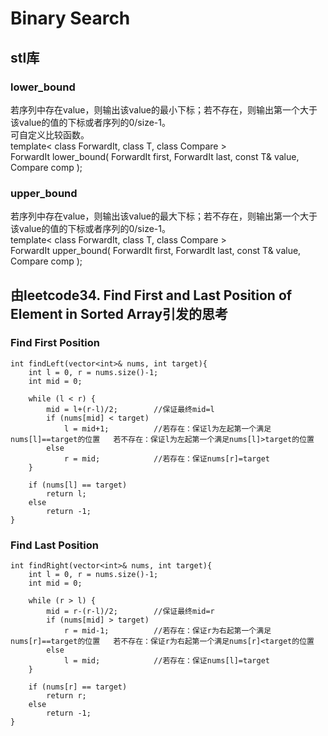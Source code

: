# Binary Search
## stl库
### lower_bound  
若序列中存在value，则输出该value的最小下标；若不存在，则输出第一个大于该value的值的下标或者序列的0/size-1。  
可自定义比较函数。  
template< class ForwardIt, class T, class Compare >  
ForwardIt lower_bound( ForwardIt first, ForwardIt last, const T& value, Compare comp );  
### upper_bound  
若序列中存在value，则输出该value的最大下标；若不存在，则输出第一个大于该value的值的下标或者序列的0/size-1。  
template< class ForwardIt, class T, class Compare >  
ForwardIt upper_bound( ForwardIt first, ForwardIt last, const T& value, Compare comp );  
## 由leetcode34. Find First and Last Position of Element in Sorted Array引发的思考
### Find First Position  
    int findLeft(vector<int>& nums, int target){  
        int l = 0, r = nums.size()-1;  
        int mid = 0;  
    
        while (l < r) {  
            mid = l+(r-l)/2;        //保证最终mid=l  
            if (nums[mid] < target)  
                l = mid+1;          //若存在：保证l为左起第一个满足nums[l]==target的位置   若不存在：保证l为左起第一个满足nums[l]>target的位置  
            else  
                r = mid;            //若存在：保证nums[r]=target
        }  
  
        if (nums[l] == target)  
            return l;  
        else  
            return -1;  
    }  
### Find Last Position  
    int findRight(vector<int>& nums, int target){  
        int l = 0, r = nums.size()-1;  
        int mid = 0;  
  
        while (r > l) {  
            mid = r-(r-l)/2;        //保证最终mid=r  
            if (nums[mid] > target)  
                r = mid-1;          //若存在：保证r为右起第一个满足nums[r]==target的位置   若不存在：保证r为右起第一个满足nums[r]<target的位置     
            else  
                l = mid;            //若存在：保证nums[l]=target  
        }  
  
        if (nums[r] == target)  
            return r;  
        else  
            return -1;  
    }  
    
